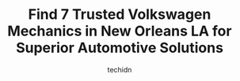 ---
layout: ampstory
image: https://images.unsplash.com/photo-1570730325943-d6cc45ec31b2?ixlib=rb-4.0.3&ixid=MnwxMjA3fDB8MHxwaG90by1wYWdlfHx8fGVufDB8fHx8&auto=format&fit=crop&w=640&h=853&q=80
author: techidn
featured: false
description: Looking for reliable and skilled Volkswagen Mechanic in New Orleans LA, USA? Your search ends here with the 7 best Volkswagen Mechanic in town. With their expertise and commitment to deliver
title: Find 7 Trusted Volkswagen Mechanics in New Orleans LA for Superior Automotive Solutions
cover:
   title: Find 7 Trusted Volkswagen Mechanics in New Orleans LA for Superior Automotive Solutions
   subtitle: Rickpate
   background: https://images.unsplash.com/photo-1570730325943-d6cc45ec31b2?ixlib=rb-4.0.3&ixid=MnwxMjA3fDB8MHxwaG90by1wYWdlfHx8fGVufDB8fHx8&auto=format&fit=crop&w=640&h=853&q=80

pages: 
 - layout: thirds
   top: <h1>#1 German Auto Repair</h1>
   bottom: "<p>Completely disappointed in the outcome of bringing my car to the shop after almost  $10,000 in repairs.  Although they were able to resolve the issue with the ride airbag</p>"
   background: https://www.knot35.com/toplist/wp-content/uploads/2023/06/best-volkswagen-mechanic-1-in-new-orleans-la-1685833135.jpeg
   backgroundblur: true
 - layout: thirds
   top: <h1>#2 Briskers Foreign Car Repair</h1>
   bottom: "<p>1400 Stumpf Blvd, Gretna, LA 70053, United States</p>"
   background: https://www.knot35.com/toplist/wp-content/uploads/2023/06/best-volkswagen-mechanic-2-in-new-orleans-la-1685833135.jpeg
   cta:
      link: https://www.knot35.com/toplist/find-7-trusted-volkswagen-mechanics-in-new-orleans-la-for-superior-automotive-solutions/
      text: Find 7 Trusted Volkswagen Mechanics in New Orleans LA for Superior Automotive Solutions
 - layout: thirds
   top: <h1>#3 Cacamos Auto Repair</h1>
   bottom: "<p>2205 Bienville St, New Orleans, LA 70119, United States</p>"
   background: https://www.knot35.com/toplist/wp-content/uploads/2023/06/best-volkswagen-mechanic-3-in-new-orleans-la-1685833136.jpeg
   cta:
      link: https://www.knot35.com/toplist/find-7-trusted-volkswagen-mechanics-in-new-orleans-la-for-superior-automotive-solutions/
      text: Find 7 Trusted Volkswagen Mechanics in New Orleans LA for Superior Automotive Solutions
 - layout: thirds
   top: <h1>#4 Calamari Trim Shop Auto Upholstery</h1>
   bottom: "<p>339 N Broad St, New Orleans, LA 70119, United States</p>"
   background: https://images.unsplash.com/photo-1602536052359-ef94c21c5948?ixlib=rb-4.0.3&ixid=MnwxMjA3fDB8MHxwaG90by1wYWdlfHx8fGVufDB8fHx8&auto=format&fit=crop&w=640&h=853&q=80
   cta:
      link: https://www.knot35.com/toplist/find-7-trusted-volkswagen-mechanics-in-new-orleans-la-for-superior-automotive-solutions/
      text: Find 7 Trusted Volkswagen Mechanics in New Orleans LA for Superior Automotive Solutions
 - layout: thirds
   top: <h1>#5 The Bomb Factory NOLA</h1>
   bottom: "<p>4537 N Robertson St, New Orleans, LA 70117, United States</p>"
   background: https://images.unsplash.com/photo-1561679660-d00ee1e0dc8e?ixlib=rb-4.0.3&ixid=MnwxMjA3fDB8MHxwaG90by1wYWdlfHx8fGVufDB8fHx8&auto=format&fit=crop&w=640&h=853&q=80
   cta:
      link: https://www.knot35.com/toplist/find-7-trusted-volkswagen-mechanics-in-new-orleans-la-for-superior-automotive-solutions/
      text: Find 7 Trusted Volkswagen Mechanics in New Orleans LA for Superior Automotive Solutions
 - layout: thirds
   top: <h1>#6 R & S Auto Services Inc</h1>
   bottom: "<p>519 Hagan Ave, New Orleans, LA 70119, United States</p>"
   background: https://images.unsplash.com/photo-1618005182384-a83a8bd57fbe?ixlib=rb-4.0.3&ixid=MnwxMjA3fDB8MHxwaG90by1wYWdlfHx8fGVufDB8fHx8&auto=format&fit=crop&w=640&h=853&q=80
   cta:
      link: https://www.knot35.com/toplist/find-7-trusted-volkswagen-mechanics-in-new-orleans-la-for-superior-automotive-solutions/
      text: Find 7 Trusted Volkswagen Mechanics in New Orleans LA for Superior Automotive Solutions
 - layout: thirds
   top: <h1>#7 Uptown Auto Specialist</h1>
   bottom: "<p>501 River Rd, Jefferson, LA 70121, United States</p>"
   background: https://images.unsplash.com/photo-1552083974-186346191183?ixlib=rb-4.0.3&ixid=MnwxMjA3fDB8MHxwaG90by1wYWdlfHx8fGVufDB8fHx8&auto=format&fit=crop&w=640&h=853&q=80
   cta:
      link: https://www.knot35.com/toplist/find-7-trusted-volkswagen-mechanics-in-new-orleans-la-for-superior-automotive-solutions/
      text: Find 7 Trusted Volkswagen Mechanics in New Orleans LA for Superior Automotive Solutions
 - layout: thirds
   middle: Continue reading...
   background: https://images.unsplash.com/photo-1547366785-564103df7e13?ixlib=rb-4.0.3&ixid=MnwxMjA3fDB8MHxwaG90by1wYWdlfHx8fGVufDB8fHx8&auto=format&fit=crop&w=640&h=853&q=80
   cta:
      link: https://www.knot35.com/toplist/find-7-trusted-volkswagen-mechanics-in-new-orleans-la-for-superior-automotive-solutions/
      text: Find 7 Trusted Volkswagen Mechanics in New Orleans LA for Superior Automotive Solutions
      
---